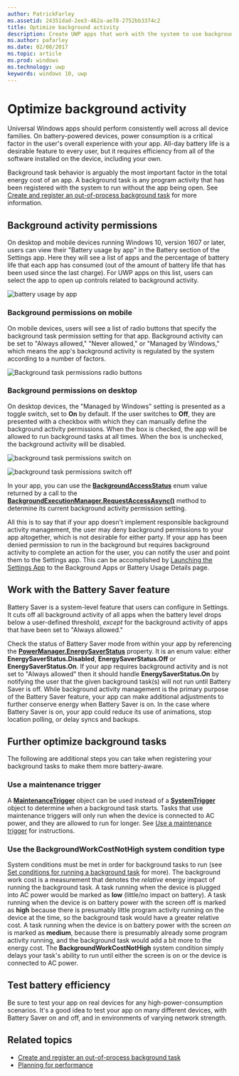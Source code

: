 ```yaml
---
author: PatrickFarley
ms.assetid: 24351dad-2ee3-462a-ae78-2752bb3374c2
title: Optimize background activity
description: Create UWP apps that work with the system to use background tasks in a battery-efficient way.
ms.author: pafarley
ms.date: 02/08/2017
ms.topic: article
ms.prod: windows
ms.technology: uwp
keywords: windows 10, uwp
---
```


# Optimize background activity

Universal Windows apps should perform consistently well across all device families. On battery-powered devices, power consumption is a critical factor in the user's overall experience with your app. All-day battery life is a desirable feature to every user, but it requires efficiency from all of the software installed on the device, including your own. 

Background task behavior is arguably the most important factor in the total energy cost of an app. A background task is any program activity that has been registered with the system to run without the app being open. See [Create and register an out-of-process background task](https://msdn.microsoft.com/windows/uwp/launch-resume/create-and-register-a-background-task) for more information.

## Background activity permissions

On desktop and mobile devices running Windows 10, version 1607 or later, users can view their "Battery usage by app" in the Battery section of the Settings app. Here they will see a list of apps and the percentage of battery life that each app has consumed (out of the amount of battery life that has been used since the last charge). For UWP apps on this list, users can select the app to open up controls related to background activity.

![battery usage by app](images/battery-usage-by-app.png)

### Background permissions on mobile

On mobile devices, users will see a list of radio buttons that specify the background task permission setting for that app. Background activity can be set to "Always allowed," "Never allowed," or "Managed by Windows," which means the app's background activity is regulated by the system according to a number of factors. 

![Background task permissions radio buttons](images/background-task-permissions.png)

### Background permissions on desktop

On desktop devices, the "Managed by Windows" setting is presented as a toggle switch, set to **On** by default. If the user switches  to **Off**, they are presented with a checkbox with which they can manually define the background activity permissions. When the box is checked, the app will be allowed to run background tasks at all times. When the box is unchecked, the background activity will be disabled.

![background task permissions switch on](images/background-task-permissions-on.png)

![background task permissions switch off](images/background-task-permissions-off.png)

In your app, you can use the [**BackgroundAccessStatus**](https://docs.microsoft.com/en-us/uwp/api/windows.applicationmodel.background.backgroundaccessstatus) enum value returned by a call to the [**BackgroundExecutionManager.RequestAccessAsync()**](https://msdn.microsoft.com/library/windows/apps/windows.applicationmodel.background.backgroundexecutionmanager.requestaccessasync.aspx) method to determine its current background activity permission setting.

All this is to say that if your app doesn't implement responsible background activity management, the user may deny background permissions to your app altogether, which is not desirable for either party. If your app has been denied permission to run in the background but requires background activity to complete an action for the user, you can notify the user and point them to the Settings app. This can be accomplished by [Launching the Settings App](https://docs.microsoft.com/en-us/windows/uwp/launch-resume/launch-settings-app) to the Background Apps or Battery Usage Details page.

## Work with the Battery Saver feature
Battery Saver is a system-level feature that users can configure in Settings. It cuts off all background activity of all apps when the battery level drops below a user-defined threshold, *except* for the background activity of apps that have been set to "Always allowed."

Check the status of Battery Saver mode from within your app by referencing the [**PowerManager.EnergySaverStatus**](https://docs.microsoft.com/en-us/uwp/api/windows.system.power.energysaverstatus) property. It is an enum value: either **EnergySaverStatus.Disabled**, **EnergySaverStatus.Off** or **EnergySaverStatus.On**. If your app requires background activity and is not set to "Always allowed" then it should handle **EnergySaverStatus.On** by notifying the user that the given background task(s) will not run until Battery Saver is off. While background activity management is the primary purpose of the Battery Saver feature, your app can make additional adjustments to further conserve energy when Battery Saver is on.  In the case where Battery Saver is on, your app could reduce its use of animations, stop location polling, or delay syncs and backups. 

## Further optimize background tasks
The following are additional steps you can take when registering your background tasks to make them more battery-aware.

### Use a maintenance trigger 
A [**MaintenanceTrigger**](https://msdn.microsoft.com/library/windows/apps/windows.applicationmodel.background.maintenancetrigger.aspx) object can be used instead of a [**SystemTrigger**](https://msdn.microsoft.com/library/windows/apps/windows.applicationmodel.background.systemtrigger.aspx) object to determine when a background task starts. Tasks that use maintenance triggers will only run when the device is connected to AC power, and they are allowed to run for longer. See [Use a maintenance trigger](https://msdn.microsoft.com/windows/uwp/launch-resume/use-a-maintenance-trigger) for instructions.

### Use the **BackgroundWorkCostNotHigh** system condition type
System conditions must be met in order for background tasks to run (see [Set conditions for running a background task](https://msdn.microsoft.com/windows/uwp/launch-resume/set-conditions-for-running-a-background-task) for more). The background work cost is a measurement that denotes the *relative* energy impact of running the background task. A task running when the device is plugged into AC power would be marked as **low** (little/no impact on battery). A task running when the device is on battery power with the screen off is marked as **high** because there is presumably little program activity running on the device at the time, so the background task would have a greater relative cost. A task running when the device is on battery power with the screen *on* is marked as **medium**, because there is presumably already some program activity running, and the background task would add a bit more to the energy cost. The **BackgroundWorkCostNotHigh** system condition simply delays your task's ability to run until either the screen is on or the device is connected to AC power.

## Test battery efficiency

Be sure to test your app on real devices for any high-power-consumption scenarios. It's a good idea to test your app on many different devices, with Battery Saver on and off, and in environments of varying network strength.

## Related topics

* [Create and register an out-of-process background task](https://msdn.microsoft.com/windows/uwp/launch-resume/create-and-register-a-background-task)  
* [Planning for performance](https://msdn.microsoft.com/windows/uwp/debug-test-perf/planning-and-measuring-performance)  

